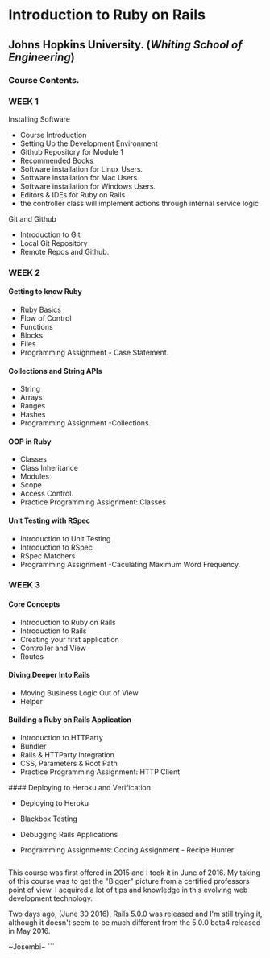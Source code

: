 # Introduction to Ruby on Rails


## Johns Hopkins University.  (*Whiting School of Engineering*)


### Course Contents.


### WEEK 1

Installing Software

  * Course Introduction
  * Setting Up the Development Environment
  * Github Repository for Module 1
  * Recommended Books
  * Software installation for Linux Users.
  * Software installation for Mac Users.
  * Software installation for Windows Users.
  * Editors & IDEs for Ruby on Rails
  * the controller class will implement actions through internal service logic

Git and Github
  * Introduction to Git
  * Local Git Repository
  * Remote Repos and Github.

### WEEK 2

#### Getting to know Ruby

  * Ruby Basics
  * Flow of Control
  * Functions
  * Blocks
  * Files.
  * Programming Assignment - Case Statement.
 
#### Collections and String APIs

  * String
  * Arrays
  * Ranges
  * Hashes
  * Programming Assignment -Collections.
 
#### OOP in Ruby

  * Classes
  * Class Inheritance
  * Modules
  * Scope
  * Access Control.
  * Practice Programming Assignment: Classes

#### Unit Testing with RSpec

  * Introduction to Unit Testing
  * Introduction to RSpec
  * RSpec Matchers
  * Programming Assignment -Caculating Maximum Word Frequency.

### WEEK 3

#### Core Concepts

  * Introduction to Ruby on Rails
  * Introduction to Rails
  * Creating your first application
  * Controller and View
  * Routes
 
#### Diving Deeper Into Rails

  * Moving Business Logic Out of View
  * Helper
 
#### Building a Ruby on Rails Application

  * Introduction to HTTParty
  * Bundler
  * Rails & HTTParty Integration
  * CSS, Parameters & Root Path
  * Practice Programming Assignment: HTTP Client
  
#### Deploying to Heroku and Verification

  * Deploying to Heroku
  * Blackbox Testing
  * Debugging Rails Applications
  * Programming Assignments: Coding Assignment - Recipe Hunter


    ```shell
  This course was first offered in 2015 and I took it in June of 2016.
  My taking of this course was to get the "Bigger" picture from a certified professors
  point of view. 
  I acquired a lot of tips and knowledge in this evolving web development technology.

  Two days ago, (June 30 2016), Rails 5.0.0 was released and I'm still trying it, although
  it doesn't seem to be much different from the 5.0.0 beta4 released in May 2016.

  ~Josembi~
    ```

